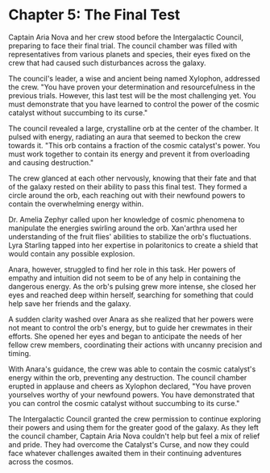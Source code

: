 # Chapter 5: The Final Test

Captain Aria Nova and her crew stood before the Intergalactic Council, preparing to face their final trial. The council chamber was filled with representatives from various planets and species, their eyes fixed on the crew that had caused such disturbances across the galaxy.

The council's leader, a wise and ancient being named Xylophon, addressed the crew. "You have proven your determination and resourcefulness in the previous trials. However, this last test will be the most challenging yet. You must demonstrate that you have learned to control the power of the cosmic catalyst without succumbing to its curse."

The council revealed a large, crystalline orb at the center of the chamber. It pulsed with energy, radiating an aura that seemed to beckon the crew towards it. "This orb contains a fraction of the cosmic catalyst's power. You must work together to contain its energy and prevent it from overloading and causing destruction."

The crew glanced at each other nervously, knowing that their fate and that of the galaxy rested on their ability to pass this final test. They formed a circle around the orb, each reaching out with their newfound powers to contain the overwhelming energy within.

Dr. Amelia Zephyr called upon her knowledge of cosmic phenomena to manipulate the energies swirling around the orb. Xan'arthra used her understanding of the fruit flies' abilities to stabilize the orb's fluctuations. Lyra Starling tapped into her expertise in polaritonics to create a shield that would contain any possible explosion.

Anara, however, struggled to find her role in this task. Her powers of empathy and intuition did not seem to be of any help in containing the dangerous energy. As the orb's pulsing grew more intense, she closed her eyes and reached deep within herself, searching for something that could help save her friends and the galaxy.

A sudden clarity washed over Anara as she realized that her powers were not meant to control the orb's energy, but to guide her crewmates in their efforts. She opened her eyes and began to anticipate the needs of her fellow crew members, coordinating their actions with uncanny precision and timing.

With Anara's guidance, the crew was able to contain the cosmic catalyst's energy within the orb, preventing any destruction. The council chamber erupted in applause and cheers as Xylophon declared, "You have proven yourselves worthy of your newfound powers. You have demonstrated that you can control the cosmic catalyst without succumbing to its curse."

The Intergalactic Council granted the crew permission to continue exploring their powers and using them for the greater good of the galaxy. As they left the council chamber, Captain Aria Nova couldn't help but feel a mix of relief and pride. They had overcome the Catalyst's Curse, and now they could face whatever challenges awaited them in their continuing adventures across the cosmos.